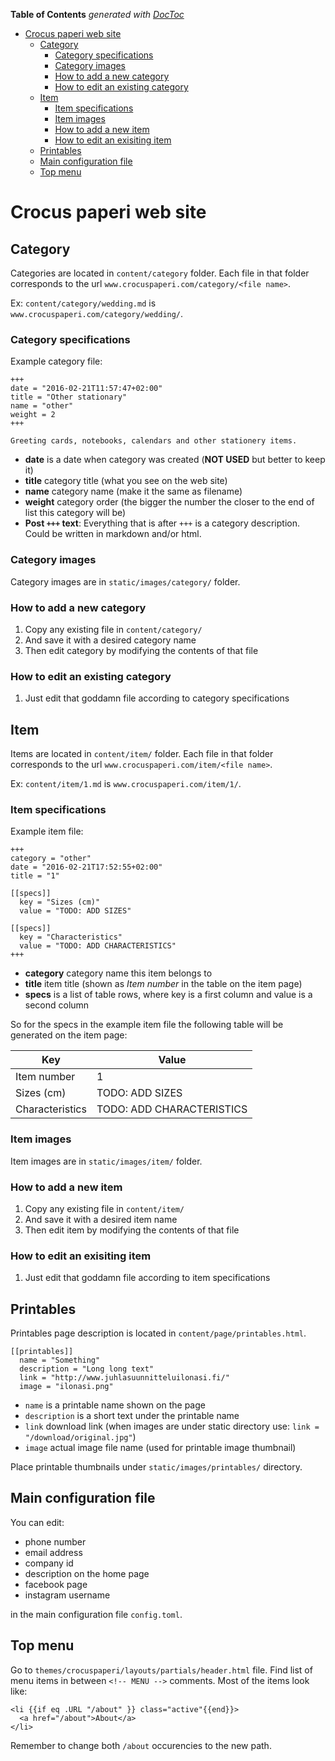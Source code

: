 <!-- START doctoc generated TOC please keep comment here to allow auto update -->
<!-- DON'T EDIT THIS SECTION, INSTEAD RE-RUN doctoc TO UPDATE -->
**Table of Contents**  *generated with [DocToc](https://github.com/thlorenz/doctoc)*

- [Crocus paperi web site](#crocus-paperi-web-site)
  - [Category](#category)
    - [Category specifications](#category-specifications)
    - [Category images](#category-images)
    - [How to add a new category](#how-to-add-a-new-category)
    - [How to edit an existing category](#how-to-edit-an-existing-category)
  - [Item](#item)
    - [Item specifications](#item-specifications)
    - [Item images](#item-images)
    - [How to add a new item](#how-to-add-a-new-item)
    - [How to edit an exisiting item](#how-to-edit-an-exisiting-item)
  - [Printables](#printables)
  - [Main configuration file](#main-configuration-file)
  - [Top menu](#top-menu)

<!-- END doctoc generated TOC please keep comment here to allow auto update -->

# Crocus paperi web site


## Category

Categories are located in `content/category` folder.
Each file in that folder corresponds to the url `www.crocuspaperi.com/category/<file name>`.

Ex: `content/category/wedding.md` is `www.crocuspaperi.com/category/wedding/`.

### Category specifications

Example category file:
```
+++
date = "2016-02-21T11:57:47+02:00"
title = "Other stationary"
name = "other"
weight = 2
+++

Greeting cards, notebooks, calendars and other stationery items.
```

* **date** is a date when category was created (**NOT USED** but better to keep it)
* **title** category title (what you see on the web site)
* **name** category name (make it the same as filename)
* **weight** category order (the bigger the number the closer to the end of list this category will be)
* **Post `+++` text**:
    Everything that is after `+++` is a category description.
    Could be written in markdown and/or html.

### Category images

Category images are in `static/images/category/` folder.

### How to add a new category

1. Copy any existing file in `content/category/`
2. And save it with a desired category name
3. Then edit category by modifying the contents of that file

### How to edit an existing category

1. Just edit that goddamn file according to category specifications


## Item

Items are located in `content/item/` folder.
Each file in that folder corresponds to the url `www.crocuspaperi.com/item/<file name>`.

Ex: `content/item/1.md` is `www.crocuspaperi.com/item/1/`.

### Item specifications

Example item file:
```
+++
category = "other"
date = "2016-02-21T17:52:55+02:00"
title = "1"

[[specs]]
  key = "Sizes (cm)"
  value = "TODO: ADD SIZES"

[[specs]]
  key = "Characteristics"
  value = "TODO: ADD CHARACTERISTICS"
+++
```

* **category** category name this item belongs to
* **title** item title (shown as *Item number* in the table on the item page)
* **specs** is a list of table rows, where key is a first column and value is a second column

So for the specs in the example item file the following table will be generated on the item page:

| Key             | Value                     |
|-----------------|---------------------------|
| Item number     | 1                         |
| Sizes (cm)      | TODO: ADD SIZES           |
| Characteristics | TODO: ADD CHARACTERISTICS |

### Item images

Item images are in `static/images/item/` folder.

### How to add a new item

1. Copy any existing file in `content/item/`
2. And save it with a desired item name
3. Then edit item by modifying the contents of that file

### How to edit an exisiting item

1. Just edit that goddamn file according to item specifications

## Printables

Printables page description is located in `content/page/printables.html`.

```
[[printables]]
  name = "Something"
  description = "Long long text"
  link = "http://www.juhlasuunnitteluilonasi.fi/"
  image = "ilonasi.png"
```

* `name` is a printable name shown on the page
* `description` is a short text under the printable name
* `link` download link (when images are under static directory use: `link = "/download/original.jpg"`)
* `image` actual image file name (used for printable image thumbnail)

Place printable thumbnails under `static/images/printables/` directory.


## Main configuration file

You can edit:

* phone number
* email address
* company id
* description on the home page
* facebook page
* instagram username

in the main configuration file `config.toml`.


## Top menu

Go to `themes/crocuspaperi/layouts/partials/header.html` file. Find list of
menu items in between `<!-- MENU -->` comments. Most of the items look like:

```
<li {{if eq .URL "/about" }} class="active"{{end}}>
  <a href="/about">About</a>
</li>
```

Remember to change both `/about` occurencies to the new path.
